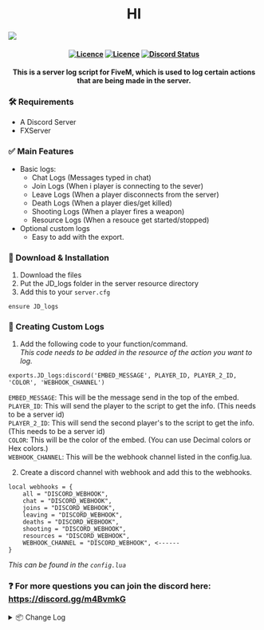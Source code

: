 <h1 align="center">
	HI
</h1>

<img src="https://d39-a.sdn.cz/d_39/c_img_QJ_b/tf6CD.jpeg?fl=cro,0,88,1250,703%7Cres,1200,,1%7Cwebp,75">

<h4 align="center">
	<a href="https://github.com/JokeDevil-com/JD_logs/releases/latest" title=""><img alt="Licence" src="https://img.shields.io/github/release/JokeDevil-com/JD_logs.svg"></a>
	<a href="LICENSE" title=""><img alt="Licence" src="https://img.shields.io/github/license/JokeDevil-com/JD_logs.svg"></a>
	<a href="https://discord.gg/m4BvmkG" title=""><img alt="Discord Status" src="https://discordapp.com/api/guilds/721339695199682611/widget.png"></a>
</h4>

<h4 align="center">
This is a server log script for FiveM, which is used to log certain actions that are being made in the server.
</h5>

### 🛠 Requirements
- A Discord Server
- FXServer

### ✅ Main Features
- Basic logs:
  - Chat Logs (Messages typed in chat)
  - Join Logs (When i player is connecting to the sever)
  - Leave Logs (When a player disconnects from the server)
  - Death Logs (When a player dies/get killed)
  - Shooting Logs (When a player fires a weapon)
  - Resource Logs (When a resouce get started/stopped)
- Optional custom logs
  - Easy to add with the export.

### 🔧 Download & Installation

1. Download the files
2. Put the JD_logs folder in the server resource directory
3. Add this to your `server.cfg`
```
ensure JD_logs
```

### 📝 Creating Custom Logs

1. Add the following code to your function/command.<br>
*This code needs to be added in the resource of the action you want to log.*
```
exports.JD_logs:discord('EMBED_MESSAGE', PLAYER_ID, PLAYER_2_ID, 'COLOR', 'WEBHOOK_CHANNEL')
```
`EMBED_MESSAGE`: This will be the message send in the top of the embed.<br>
`PLAYER_ID`: This will send the player to the script to get the info. (This needs to be a server id)<br>
`PLAYER_2_ID`: This will send the second player's to the script to get the info. (This needs to be a server id)<br>
`COLOR`: This will be the color of the embed. (You can use Decimal colors or Hex colors.)<br>
`WEBHOOK_CHANNEL`: This will be the webhook channel listed in the config.lua.<br>


2. Create a discord channel with webhook and add this to the webhooks.
```
local webhooks = {
	all = "DISCORD_WEBHOOK",
	chat = "DISCORD_WEBHOOK",
	joins = "DISCORD_WEBHOOK",
	leaving = "DISCORD_WEBHOOK",
	deaths = "DISCORD_WEBHOOK",
	shooting = "DISCORD_WEBHOOK",
	resources = "DISCORD_WEBHOOK",
	WEBHOOK_CHANNEL = "DISCORD_WEBHOOK", <------
}
```
*This can be found in the `config.lua`*

### ❓ For more questions you can join the discord here: https://discord.gg/m4BvmkG

<details>
  <summary>📦 Change Log</summary>
	<br>

<details>
<summary>V1.1.6</summary>
• Fixed Death logs issue<br>
</details>
<details>
<summary>V1.1.5</summary>
• Bug fix/code clean up<br>
</details>
<details>
<summary>V1.1.4</summary>
• Bug fixes<br>
</details>
<details>
<summary>V1.1.3</summary>
• Bug fixes<br>
</details>
<details>
<summary>V1.1.2</summary>
• Added: License Identifier <code>Config.license = true</code> <br>
• Added: Player IP address <code>Config.IP = true</code><br>
</details>
<details>
<summary>V1.1.1</summary>
• Added hex color code support. (Old decimal color codes will still work.)<br>
• Added option to hide player info on exports. (Very simple just change the PLAYER_ID to 0 and it wont show any info.)
</details>
<details>
<summary>V1.1.0</summary>
• Reworked Export function. (Now with identifier support)<br>
</details>
<details>
<summary>V1.0.4</summary>
• Added Nearest Postal For This Postal Map<br>
• Added check if the identifier is available ( Prevents some errors :slight_smile: )<br>
• Fixed some small bugs<br>
</details>
<details>
<summary>V1.0.3</summary>
• Added Discord Identifier<br>
• Added Steam Profile URL<br>
• Fixed Death Reason<br>
• Player commited suicide<br>
• Player was murdered<br>
• Player Died (Other reasons like getting run over or random explosions)<br>
</details>
<details>
<summary>V1.0.2</summary>
• Added more Customizations<br>
&nbsp;&nbsp;• Bot's Username<br>
&nbsp;&nbsp;• Bot's Avatar<br>
&nbsp;&nbsp;• Embed Community Name<br>
&nbsp;&nbsp;• Embed Community Logo<br>
• Color settings for default Events<br>
• Added Player ID to default Events<br>
• Added Option to enable/disable Player ID<br>
• Added option to enable/disable Steam ID<br>
</details>
<details>
<summary>V1.0.1</summary>
• Added option to disable Shooting Logs<br>
</details>
<details>
<summary>V1.0.0</summary>
• All log channel<br>
• Log to seperate channels<br>
• Log from server or client side<br>
• Easy changeble Avatar and Username<br>
</details>
</details>
